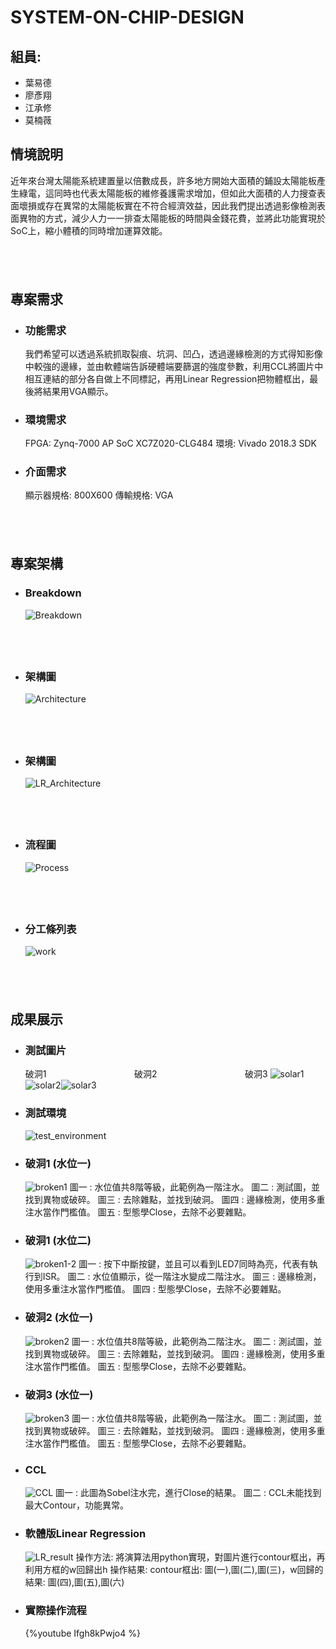# SYSTEM-ON-CHIP-DESIGN
## 組員:
* 葉易德
* 廖彥翔
* 江承修
* 莫楠薇
## 情境說明
近年來台灣太陽能系統建置量以倍數成長，許多地方開始大面積的鋪設太陽能板產生綠電，這同時也代表太陽能板的維修養護需求增加，但如此大面積的人力搜查表面壞損或存在異常的太陽能板實在不符合經濟效益，因此我們提出透過影像檢測表面異物的方式，減少人力一一排查太陽能板的時間與金錢花費，並將此功能實現於SoC上，縮小體積的同時增加運算效能。
## &emsp;
## 專案需求
* ### 功能需求
  我們希望可以透過系統抓取裂痕、坑洞、凹凸，透過邊緣檢測的方式得知影像中較強的邊緣，並由軟體端告訴硬體端要篩選的強度參數，利用CCL將圖片中相互連結的部分各自做上不同標記，再用Linear Regression把物體框出，最後將結果用VGA顯示。
* ### 環境需求
  FPGA: Zynq-7000 AP SoC XC7Z020-CLG484
  環境: Vivado 2018.3 SDK
* ### 介面需求
  顯示器規格: 800X600
  傳輸規格: VGA
## &emsp;
## 專案架構
* ### Breakdown
  ![Breakdown](https://i.imgur.com/A7ibT3z.png)
  ## &emsp;
* ### 架構圖
  ![Architecture](https://i.imgur.com/RyPIdPT.png)
  ## &emsp;
* ### 架構圖
  ![LR_Architecture](https://i.imgur.com/x1Y6keZ.png)
  ## &emsp;
* ### 流程圖
  ![Process](https://i.imgur.com/U7Si9CZ.png)
  ## &emsp;
* ### 分工條列表
  ![work](https://i.imgur.com/PwUXm3D.png)
  ## &emsp;

## 成果展示
* ### 測試圖片
  破洞1 &#8195; &#8195; &#8195; &#8195; &#8195; &#8195; &#8195; &#8194; 破洞2 &#8195; &#8195; &#8195; &#8195; &#8195; &#8195; &#8195; &#8194; 破洞3
![solar1](https://i.imgur.com/Mhl6pU3.jpg)![solar2](https://i.imgur.com/zmsNZvM.jpg)![solar3](https://i.imgur.com/7keDnvM.jpg)
* ### 測試環境
  ![test_environment](https://i.imgur.com/Kg0Pawt.png)
* ### 破洞1 (水位一)
  ![broken1](https://i.imgur.com/021a1nT.jpg)
圖一 : 水位值共8階等級，此範例為一階注水。
圖二 : 測試圖，並找到異物或破碎。
圖三 : 去除雜點，並找到破洞。
圖四 : 邊緣檢測，使用多重注水當作門檻值。
圖五 : 型態學Close，去除不必要雜點。
* ### 破洞1 (水位二)
  ![broken1-2](https://i.imgur.com/rIpicgK.jpg)
圖一 : 按下中斷按鍵，並且可以看到LED7同時為亮，代表有執行到ISR。
圖二 : 水位值顯示，從一階注水變成二階注水。
圖三 : 邊緣檢測，使用多重注水當作門檻值。
圖四 : 型態學Close，去除不必要雜點。
* ### 破洞2 (水位一)
  ![broken2](https://i.imgur.com/s92XHCS.jpg)
圖一 : 水位值共8階等級，此範例為二階注水。
圖二 : 測試圖，並找到異物或破碎。
圖三 : 去除雜點，並找到破洞。
圖四 : 邊緣檢測，使用多重注水當作門檻值。
圖五 : 型態學Close，去除不必要雜點。
* ### 破洞3 (水位一)
  ![broken3](https://i.imgur.com/YXFVB5S.jpg)
圖一 : 水位值共8階等級，此範例為一階注水。
圖二 : 測試圖，並找到異物或破碎。
圖三 : 去除雜點，並找到破洞。
圖四 : 邊緣檢測，使用多重注水當作門檻值。
圖五 : 型態學Close，去除不必要雜點。
* ### CCL
  ![CCL](https://i.imgur.com/DywdcMp.jpg)
圖一 : 此圖為Sobel注水完，進行Close的結果。
圖二 : CCL未能找到最大Contour，功能異常。

* ### 軟體版Linear Regression
  ![LR_result](https://i.imgur.com/T3GFzcX.jpg)
操作方法: 將演算法用python實現，對圖片進行contour框出，再利用方框的w回歸出h
操作結果: contour框出: 圖(一),圖(二),圖(三)，w回歸的結果: 圖(四),圖(五),圖(六)

* ### 實際操作流程
  {%youtube Ifgh8kPwjo4 %}
